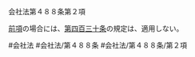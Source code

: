会社法第４８８条第２項

[前項](会社法＿＿＿＿第４８８条第１項)の場合には、[第四百三十条](会社法＿＿＿＿第４３０条)の規定は、適用しない。

#会社法
#会社法/第４８８条
#会社法/第４８８条/第２項
